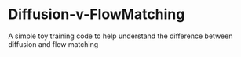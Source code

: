 # Diffusion-v-FlowMatching
A simple toy training code to help understand the difference between diffusion and flow matching
